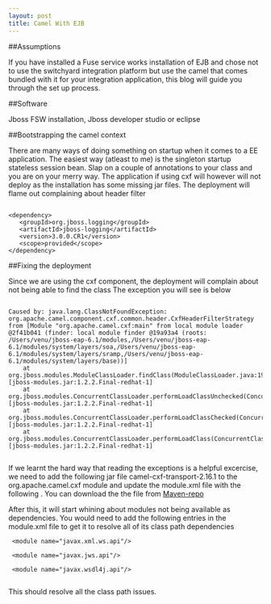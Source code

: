 ```yaml
---
layout: post
title: Camel With EJB
---
```


##Assumptions

If you have installed a Fuse service works installation of EJB and chose not to use the switchyard
integration platform but use the camel that comes bundled with it for your integration application,
this blog will guide you through the set up process.

##Software

Jboss FSW installation, Jboss developer studio or eclipse

##Bootstrapping the camel context

There are many ways of doing something on startup when it comes to a EE application. The easiest way (atleast to me)
is the singleton startup stateless session bean. Slap on a couple of annotations to your class and you are 
on your merry way. The application if using cxf will however will not deploy as the installation has some missing
jar files. The deployment will flame out complaining about header filter

```

<dependency>
   <groupId>org.jboss.logging</groupId>
   <artifactId>jboss-logging</artifactId>
   <version>3.0.0.CR1</version>
   <scope>provided</scope>
</dependency>

```

##Fixing the deployment

Since we are using the cxf component, the deployment will complain about not being able to find the class
The exception you will see is below

```

Caused by: java.lang.ClassNotFoundException: org.apache.camel.component.cxf.common.header.CxfHeaderFilterStrategy from [Module "org.apache.camel.cxf:main" from local module loader @2f41b041 (finder: local module finder @19a93a4 (roots: /Users/venu/jboss-eap-6.1/modules,/Users/venu/jboss-eap-6.1/modules/system/layers/soa,/Users/venu/jboss-eap-6.1/modules/system/layers/sramp,/Users/venu/jboss-eap-6.1/modules/system/layers/base))]
	at org.jboss.modules.ModuleClassLoader.findClass(ModuleClassLoader.java:196) [jboss-modules.jar:1.2.2.Final-redhat-1]
	at org.jboss.modules.ConcurrentClassLoader.performLoadClassUnchecked(ConcurrentClassLoader.java:444) [jboss-modules.jar:1.2.2.Final-redhat-1]
	at org.jboss.modules.ConcurrentClassLoader.performLoadClassChecked(ConcurrentClassLoader.java:432) [jboss-modules.jar:1.2.2.Final-redhat-1]
	at org.jboss.modules.ConcurrentClassLoader.performLoadClass(ConcurrentClassLoader.java:374) [jboss-modules.jar:1.2.2.Final-redhat-1]


```

If we learnt the hard way that reading the exceptions is a helpful excercise, we need to add the following jar file
camel-cxf-transport-2.16.1 to the org.apache.camel.cxf module and update the module.xml file with the following
<resource-root path="camel-cxf-transport-2.16.1.jar"/> . You can download the the file from 
[Maven-repo](http://mvnrepository.com/artifact/org.apache.camel/camel-cxf-transport/2.16.1)

After this, it will start whining about modules not being available as dependencies. You would need to add the following
entries in the module.xml file to get it to resolve all of its class path dependencies

```
 <module name="javax.xml.ws.api"/>

 <module name="javax.jws.api"/>

 <module name="javax.wsdl4j.api"/>


```

This should resolve all the class path issues.

 









